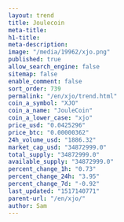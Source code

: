 ```yaml
---
layout: trend
title: Joulecoin
meta-title: 
h1-title: 
meta-description: 
image: "/media/19962/xjo.png"
published: true
allow_search_engine: false
sitemap: false
enable_comment: false
sort_order: 739
permalink: "/en/xjo/trend.html"
coin_a_symbol: "XJO"
coin_a_name: "JouleCoin"
coin_a_lower_case: "xjo"
price_usd: "0.0425296"
price_btc: "0.00000362"
24h_volume_usd: "1886.32"
market_cap_usd: "34872999.0"
total_supply: "34872999.0"
available_supply: "34872999.0"
percent_change_1h: "0.73"
percent_change_24h: "3.95"
percent_change_7d: "-0.92"
last_updated: "1517140771"
parent-url: "/en/xjo/"
author: Sam
---
```


